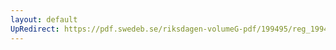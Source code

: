 ```yaml
---
layout: default
UpRedirect: https://pdf.swedeb.se/riksdagen-volumeG-pdf/199495/reg_199495_KU/reg_199495_KU_0013.pdf
---
```

